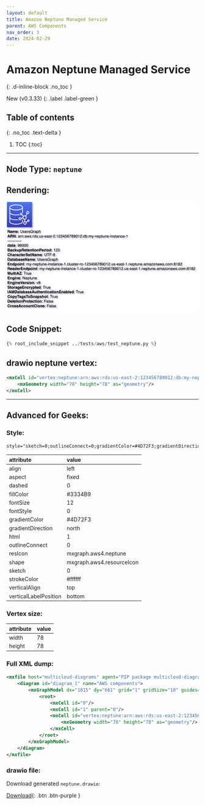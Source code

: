 ```yaml
---
layout: default
title: Amazon Neptune Managed Service
parent: AWS Components
nav_order: 3
date: 2024-02-29
---
```


# Amazon Neptune Managed Service
{: .d-inline-block .no_toc }

New (v0.3.33)
{: .label .label-green }

## Table of contents
{: .no_toc .text-delta }

1. TOC
{:toc}

---


## Node Type: ``neptune``

## Rendering:

![lambda](output/jpg/neptune.jpg)

## Code Snippet:

```python
{% root_include_snippet ../tests/aws/test_neptune.py %}
```

## drawio neptune vertex:

```xml
<mxCell id="vertex:neptune:arn:aws:rds:us-east-2:123456789012:db:my-neptune-instance-1" parent="1" vertex="1">
    <mxGeometry width="78" height="78" as="geometry"/>
</mxCell>
```
---

## Advanced for Geeks:

### Style:
```html
style="sketch=0;outlineConnect=0;gradientColor=#4D72F3;gradientDirection=north;fillColor=#3334B9;strokeColor=#ffffff;dashed=0;verticalLabelPosition=bottom;verticalAlign=top;align=left;html=1;fontSize=12;fontStyle=0;aspect=fixed;shape=mxgraph.aws4.resourceIcon;resIcon=mxgraph.aws4.neptune;"
```

| attribute | value |
|:----------|:------|
|align| left |
|aspect| fixed |
|dashed| 0 |
|fillColor| #3334B9 |
|fontSize| 12 |
|fontStyle| 0 |
|gradientColor| #4D72F3 |
|gradientDirection| north |
|html| 1 |
|outlineConnect| 0 |
|resIcon| mxgraph.aws4.neptune |
|shape| mxgraph.aws4.resourceIcon |
|sketch| 0 |
|strokeColor| #ffffff |
|verticalAlign| top |
|verticalLabelPosition| bottom |

### Vertex size:

| attribute | value |
|:---------|:-----------|
| width    | 78  |
| height   |78|

### Full XML dump:
```xml
<mxfile host="multicloud-diagrams" agent="PIP package multicloud-diagrams. Generate resources in draw.io compatible format for Cloud infrastructure. Copyrights @ Roman Tsypuk 2023. MIT license." type="MultiCloud">
    <diagram id="diagram_1" name="AWS components">
        <mxGraphModel dx="1015" dy="661" grid="1" gridSize="10" guides="1" tooltips="1" connect="1" arrows="1" fold="1" page="1" pageScale="1" pageWidth="850" pageHeight="1100" math="0" shadow="1">
            <root>
                <mxCell id="0"/>
                <mxCell id="1" parent="0"/>
                <mxCell id="vertex:neptune:arn:aws:rds:us-east-2:123456789012:db:my-neptune-instance-1" value="&lt;b&gt;Name&lt;/b&gt;: UsersGraph&lt;BR&gt;&lt;b&gt;ARN&lt;/b&gt;: arn:aws:rds:us-east-2:123456789012:db:my-neptune-instance-1&lt;BR&gt;-----------&lt;BR&gt;&lt;b&gt;data&lt;/b&gt;: 96000&lt;BR&gt;&lt;b&gt;BackupRetentionPeriod&lt;/b&gt;: 123&lt;BR&gt;&lt;b&gt;CharacterSetName&lt;/b&gt;: UTF-8&lt;BR&gt;&lt;b&gt;DatabaseName&lt;/b&gt;: UsersGraph&lt;BR&gt;&lt;b&gt;Endpoint&lt;/b&gt;: my-neptune-instance-1.cluster-ro-123456789012.us-east-1.neptune.amazonaws.com:8182&lt;BR&gt;&lt;b&gt;ReaderEndpoint&lt;/b&gt;: my-neptune-instance-1.cluster-ro-123456789012.us-east-1.neptune.amazonaws.com:8182&lt;BR&gt;&lt;b&gt;MultiAZ&lt;/b&gt;: True&lt;BR&gt;&lt;b&gt;Engine&lt;/b&gt;: Neptune&lt;BR&gt;&lt;b&gt;EngineVersion&lt;/b&gt;: v8&lt;BR&gt;&lt;b&gt;StorageEncrypted&lt;/b&gt;: True&lt;BR&gt;&lt;b&gt;IAMDatabaseAuthenticationEnabled&lt;/b&gt;: True&lt;BR&gt;&lt;b&gt;CopyTagsToSnapshot&lt;/b&gt;: True&lt;BR&gt;&lt;b&gt;DeletionProtection&lt;/b&gt;: False&lt;BR&gt;&lt;b&gt;CrossAccountClone&lt;/b&gt;: False" style="sketch=0;outlineConnect=0;gradientColor=#4D72F3;gradientDirection=north;fillColor=#3334B9;strokeColor=#ffffff;dashed=0;verticalLabelPosition=bottom;verticalAlign=top;align=left;html=1;fontSize=12;fontStyle=0;aspect=fixed;shape=mxgraph.aws4.resourceIcon;resIcon=mxgraph.aws4.neptune;" parent="1" vertex="1">
                    <mxGeometry width="78" height="78" as="geometry"/>
                </mxCell>
            </root>
        </mxGraphModel>
    </diagram>
</mxfile>
```

### drawio file:

Download generated ``neptune.drawio``:

[Download](output/drawio/neptune.drawio){: .btn .btn-purple }